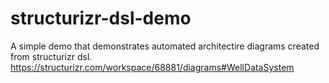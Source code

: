# structurizr-dsl-demo
A simple demo that demonstrates automated architectire diagrams created from structurizr dsl. 
https://structurizr.com/workspace/68881/diagrams#WellDataSystem

